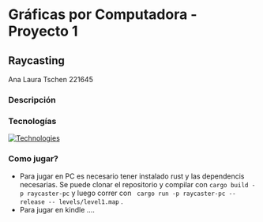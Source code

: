 # Gráficas por Computadora - Proyecto 1
## Raycasting
Ana Laura Tschen 221645

### Descripción


### Tecnologías
[![Technologies](https://skillicons.dev/icons?i=rust&perline=1)](https://skillicons.dev)

### Como jugar?
+ Para jugar en PC es necesario tener instalado rust y las dependencis necesarias. Se puede clonar el repositorio y compilar con ``` cargo build -p raycaster-pc ``` y luego correr con ``` cargo run -p raycaster-pc --release -- levels/level1.map``` .
+ Para jugar en kindle ....